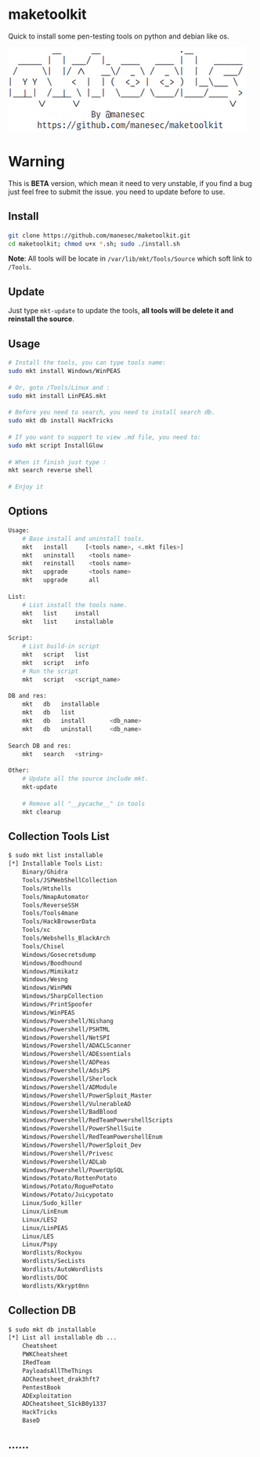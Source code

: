 # maketoolkit

Quick to install some pen-testing tools on python and debian like os.

![Logo](Data/main.png)

# Warning

This is **BETA** version, which mean it need to very unstable, if you find a bug just feel free to submit the issue. you need to update before to use.

## Install

```bash
git clone https://github.com/manesec/maketoolkit.git
cd maketoolkit; chmod u+x *.sh; sudo ./install.sh
```

**Note**: All tools will be locate in `/var/lib/mkt/Tools/Source` which soft link to `/Tools`.

## Update

Just type `mkt-update` to update the tools, **all tools will be delete it and reinstall the source**.

## Usage

```bash
# Install the tools, you can type tools name: 
sudo mkt install Windows/WinPEAS

# Or, goto /Tools/Linux and :
sudo mkt install LinPEAS.mkt

# Before you need to search, you need to install search db.
sudo mkt db install HackTricks

# If you want to support to view .md file, you need to:
sudo mkt script InstallGlow

# When it finish just type :
mkt search reverse shell

# Enjoy it
```

## Options

```bash
Usage:
    # Base install and uninstall tools.
    mkt   install     [<tools name>, <.mkt files>]
    mkt   uninstall    <tools name>
    mkt   reinstall    <tools name>
    mkt   upgrade      <tools name>
    mkt   upgrade      all

List:
    # List install the tools name.
    mkt   list     install
    mkt   list     installable

Script:
    # List build-in script
    mkt   script   list
    mkt   script   info
    # Run the script 
    mkt   script   <script_name>

DB and res:
    mkt   db   installable
    mkt   db   list
    mkt   db   install       <db_name>
    mkt   db   uninstall     <db_name>

Search DB and res:
    mkt   search   <string>

Other:
    # Update all the source include mkt.
    mkt-update

    # Remove all "__pycache__" in tools
    mkt clearup 
```

## Collection Tools List

```bash
$ sudo mkt list installable               
[*] Installable Tools List:
    Binary/Ghidra
    Tools/JSPWebShellCollection
    Tools/Htshells
    Tools/NmapAutomator
    Tools/ReverseSSH
    Tools/Tools4mane
    Tools/HackBrowserData
    Tools/xc
    Tools/Webshells_BlackArch
    Tools/Chisel
    Windows/Gosecretsdump
    Windows/Boodhound
    Windows/Mimikatz
    Windows/Wesng
    Windows/WinPWN
    Windows/SharpCollection
    Windows/PrintSpoofer
    Windows/WinPEAS
    Windows/Powershell/Nishang
    Windows/Powershell/PSHTML
    Windows/Powershell/NetSPI
    Windows/Powershell/ADACLScanner
    Windows/Powershell/ADEssentials
    Windows/Powershell/ADPeas
    Windows/Powershell/AdsiPS
    Windows/Powershell/Sherlock
    Windows/Powershell/ADModule
    Windows/Powershell/PowerSploit_Master
    Windows/Powershell/VulnerableAD
    Windows/Powershell/BadBlood
    Windows/Powershell/RedTeamPowershellScripts
    Windows/Powershell/PowerShellSuite
    Windows/Powershell/RedTeamPowershellEnum
    Windows/Powershell/PowerSploit_Dev
    Windows/Powershell/Privesc
    Windows/Powershell/ADLab
    Windows/Powershell/PowerUpSQL
    Windows/Potato/RottenPotato
    Windows/Potato/RoguePotato
    Windows/Potato/Juicypotato
    Linux/Sudo_killer
    Linux/LinEnum
    Linux/LES2
    Linux/LinPEAS
    Linux/LES
    Linux/Pspy
    Wordlists/Rockyou
    Wordlists/SecLists
    Wordlists/AutoWordlists
    Wordlists/DOC
    Wordlists/Kkrypt0nn
```

## Collection DB

```bash
$ sudo mkt db installable     
[*] List all installable db ...
    Cheatsheet
    PWKCheatsheet
    IRedTeam
    PayloadsAllTheThings
    ADCheatsheet_drak3hft7
    PentestBook
    ADExploitation
    ADCheatsheet_S1ckB0y1337
    HackTricks
    BaseD
```

## ......
